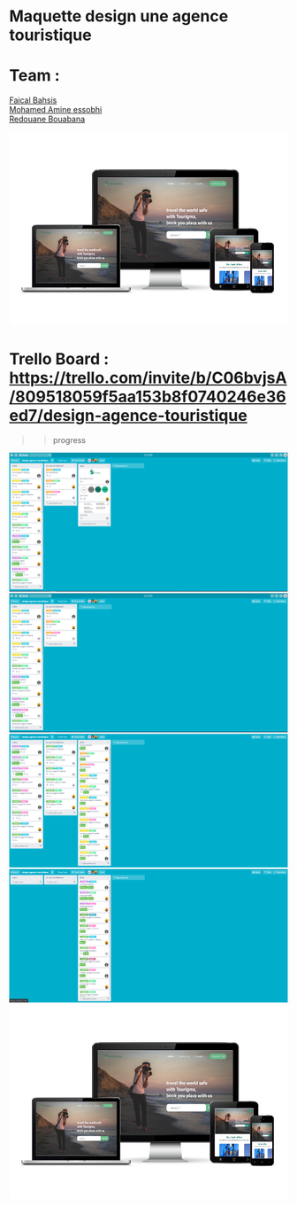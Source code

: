 # Maquette design une agence touristique


# Team :
<a href="https://github.com/faical23">Faical Bahsis</a><br/>
<a href="https://github.com/zolmine">Mohamed Amine essobhi</a><br/>
<a href="https://github.com/Rvey">Redouane Bouabana</a>


<img src="Charte_ghraphique/imges/responsive.png">


# Trello Board : https://trello.com/invite/b/C06bvjsA/809518059f5aa153b8f0740246e36ed7/design-agence-touristique
  >> progress

<img src="trello_progress/progress 1.png">
<img src="trello_progress/progress 2.png">
<img src="trello_progress/progress 3.png">
<img src="trello_progress/progress 4.png">



<img src="Charte_ghraphique/imges/responsive.png">


